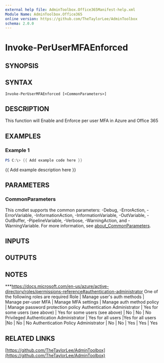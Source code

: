 ```yaml
---
external help file: AdminToolbox.Office365Manifest-help.xml
Module Name: AdminToolbox.Office365
online version: https://github.com/TheTaylorLee/AdminToolbox
schema: 2.0.0
---
```


# Invoke-PerUserMFAEnforced

## SYNOPSIS

## SYNTAX

```
Invoke-PerUserMFAEnforced [<CommonParameters>]
```

## DESCRIPTION
This function will Enable and Enforce per user MFA in Azure and Office 365

## EXAMPLES

### Example 1
```powershell
PS C:\> {{ Add example code here }}
```

{{ Add example description here }}

## PARAMETERS

### CommonParameters
This cmdlet supports the common parameters: -Debug, -ErrorAction, -ErrorVariable, -InformationAction, -InformationVariable, -OutVariable, -OutBuffer, -PipelineVariable, -Verbose, -WarningAction, and -WarningVariable. For more information, see [about_CommonParameters](http://go.microsoft.com/fwlink/?LinkID=113216).

## INPUTS

## OUTPUTS

## NOTES
***https://docs.microsoft.com/en-us/azure/active-directory/roles/permissions-reference#authentication-administrator
One of the following roles are required
Role	                                  | Manage user's auth methods	         | Manage per-user MFA	           | Manage MFA settings | Manage auth method policy | Manage password protection policy
Authentication Administrator             | Yes for some users (see above)       | Yes for some users (see above)  |	No	                |  No	                    | No
Privileged Authentication Administrator	| Yes for all users	                   |Yes for all users                |No	               | No	                       | No
Authentication Policy Administrator    | No                                   |	No                              | Yes                 | Yes	                      | Yes

## RELATED LINKS

[https://github.com/TheTaylorLee/AdminToolbox](https://github.com/TheTaylorLee/AdminToolbox)

